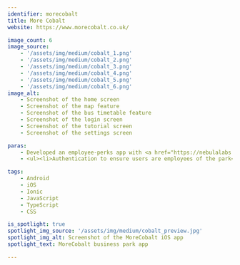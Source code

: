 ```yaml
---
identifier: morecobalt
title: More Cobalt
website: https://www.morecobalt.co.uk/

image_count: 6
image_source: 
    - '/assets/img/medium/cobalt_1.png'
    - '/assets/img/medium/cobalt_2.png'
    - '/assets/img/medium/cobalt_3.png'
    - '/assets/img/medium/cobalt_4.png'
    - '/assets/img/medium/cobalt_5.png'
    - '/assets/img/medium/cobalt_6.png'
image_alt:
    - Screenshot of the home screen
    - Screenshot of the map feature
    - Screenshot of the bus timetable feature
    - Screenshot of the login screen
    - Screenshot of the tutorial screen
    - Screenshot of the settings screen

paras:
    - Developed an employee-perks app with <a href="https://nebulalabs.co.uk/">Nebula Labs</a> for Cobalt business park, the largest business park in the UK. Stands out for the following features
    - <ul><li>Authentication to ensure users are employees of the park</li><li>Calculate and display user's distance to a geographical point, in metres, kilometres or miles</li><li>Notifications based on proximity to a geographical point, using geofences</li><li>Display for the user's live position</li><li>Live travel timetable</li><li>Pull and display offers, events and news updates from backend API</li></ul>

tags:
    - Android
    - iOS
    - Ionic
    - JavaScript
    - TypeScript
    - CSS

is_spotlight: true
spotlight_img_source: '/assets/img/medium/cobalt_preview.jpg'
spotlight_img_alt: Screenshot of the MoreCobalt iOS app
spotlight_text: MoreCobalt business park app

---
```

